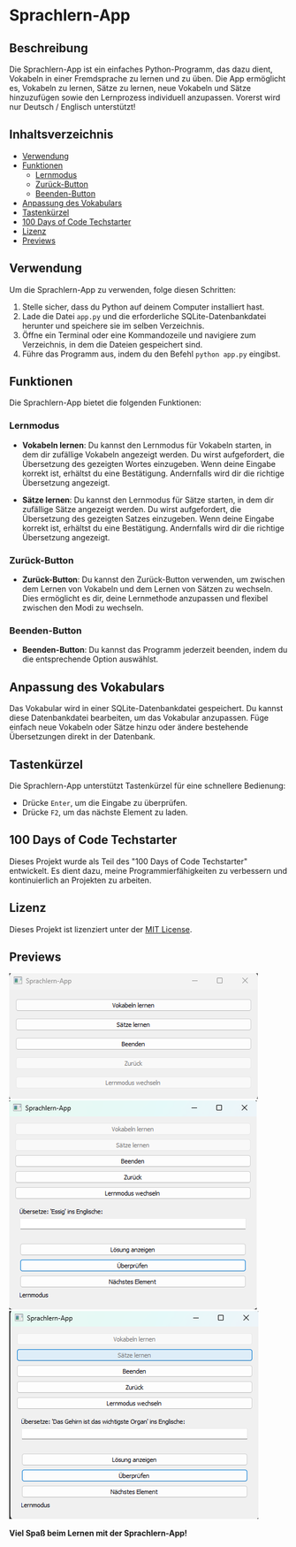 # Sprachlern-App

## Beschreibung
Die Sprachlern-App ist ein einfaches Python-Programm, das dazu dient, Vokabeln in einer Fremdsprache zu lernen und zu üben. Die App ermöglicht es, Vokabeln zu lernen, Sätze zu lernen, neue Vokabeln und Sätze hinzuzufügen sowie den Lernprozess individuell anzupassen. Vorerst wird nur Deutsch / Englisch unterstützt!

## Inhaltsverzeichnis
- [Verwendung](#verwendung)
- [Funktionen](#funktionen)
  - [Lernmodus](#lernmodus)
  - [Zurück-Button](#zurück-button)
  - [Beenden-Button](#beenden-button)
- [Anpassung des Vokabulars](#anpassung-des-vokabulars)
- [Tastenkürzel](#tastenkürzel)
- [100 Days of Code Techstarter](#100-days-of-code-techstarter)
- [Lizenz](#license)
- [Previews](#previews)

## Verwendung
Um die Sprachlern-App zu verwenden, folge diesen Schritten:

1. Stelle sicher, dass du Python auf deinem Computer installiert hast.
2. Lade die Datei `app.py` und die erforderliche SQLite-Datenbankdatei herunter und speichere sie im selben Verzeichnis.
3. Öffne ein Terminal oder eine Kommandozeile und navigiere zum Verzeichnis, in dem die Dateien gespeichert sind.
4. Führe das Programm aus, indem du den Befehl `python app.py` eingibst.

## Funktionen
Die Sprachlern-App bietet die folgenden Funktionen:

### Lernmodus
- **Vokabeln lernen**: Du kannst den Lernmodus für Vokabeln starten, in dem dir zufällige Vokabeln angezeigt werden. Du wirst aufgefordert, die Übersetzung des gezeigten Wortes einzugeben. Wenn deine Eingabe korrekt ist, erhältst du eine Bestätigung. Andernfalls wird dir die richtige Übersetzung angezeigt.

- **Sätze lernen**: Du kannst den Lernmodus für Sätze starten, in dem dir zufällige Sätze angezeigt werden. Du wirst aufgefordert, die Übersetzung des gezeigten Satzes einzugeben. Wenn deine Eingabe korrekt ist, erhältst du eine Bestätigung. Andernfalls wird dir die richtige Übersetzung angezeigt.

### Zurück-Button
- **Zurück-Button**: Du kannst den Zurück-Button verwenden, um zwischen dem Lernen von Vokabeln und dem Lernen von Sätzen zu wechseln. Dies ermöglicht es dir, deine Lernmethode anzupassen und flexibel zwischen den Modi zu wechseln.

### Beenden-Button
- **Beenden-Button**: Du kannst das Programm jederzeit beenden, indem du die entsprechende Option auswählst.

## Anpassung des Vokabulars
Das Vokabular wird in einer SQLite-Datenbankdatei gespeichert. Du kannst diese Datenbankdatei bearbeiten, um das Vokabular anzupassen. Füge einfach neue Vokabeln oder Sätze hinzu oder ändere bestehende Übersetzungen direkt in der Datenbank.

## Tastenkürzel
Die Sprachlern-App unterstützt Tastenkürzel für eine schnellere Bedienung:
- Drücke `Enter`, um die Eingabe zu überprüfen.
- Drücke `F2`, um das nächste Element zu laden.

## 100 Days of Code Techstarter
Dieses Projekt wurde als Teil des "100 Days of Code Techstarter" entwickelt. Es dient dazu, meine Programmierfähigkeiten zu verbessern und kontinuierlich an Projekten zu arbeiten.

## Lizenz
Dieses Projekt ist lizenziert unter der [MIT License](LICENSE).

## Previews

![preview](preview.png) ![preview-vokabeln](preview1.png) ![preview-sätze](preview2.png)

**Viel Spaß beim Lernen mit der Sprachlern-App!**

